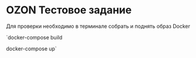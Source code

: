 # OZON Тестовое задание

Для проверки необходимо в терминале собрать и поднять образ Docker


`docker-compose build


docker-compose up`
